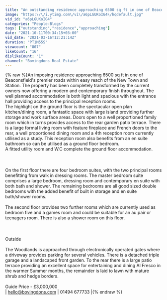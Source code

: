 ```yaml
---
title: "An outstanding residence approaching 6500 sq ft in one of Beaconsfield's most sought after locations"
image: "https:\/\/i.ytimg.com\/vi\/a6pLGUKoIG4\/hqdefault.jpg"
vid_id: "a6pLGUKoIG4"
categories: "People-Blogs"
tags: ["outstanding","residence","approaching"]
date: "2021-10-11T00:34:15+03:00"
vid_date: "2021-03-16T12:21:14Z"
duration: "PT1M55S"
viewcount: "807"
likeCount: "16"
dislikeCount: "1"
channel: "Bovingdons Real Estate"
---
```

{% raw %}An imposing residence approaching 6500 sq ft in one of Beaconsfield's premier roads within easy reach of the New Town and Station. The property has been completely transformed by the current owners now offering a modern and contemporary finish throughout. The well planned accommodation is both light and spacious with the entrance hall providing access to the principal reception rooms. <br />The highlight on the ground floor is the spectacular open plan kitchen/dining room, a fantastic space with large island providing further storage and work surface areas. Doors open to a well proportioned family room which in turns provides access to the rear garden patio terrace. There is a large formal living room with feature fireplace and French doors to the rear, a well proportioned dining room and a 4th reception room currently utilised as a study. This reception room also benefits from an en suite bathroom so can be utilised as a ground floor bedroom. <br />A fitted utility room and W.C complete the ground floor accommodation. <br /><br /><br /><br />On the first floor there are four bedroom suites, with the two principal rooms benefitting from walk in dressing rooms. The master bedroom suite comprises a large bedroom, dressing room and contemporary en suite with both bath and shower. The remaining bedrooms are all good sized double bedrooms with the added benefit of built in storage and en suite bath/shower rooms. <br /><br />The second floor provides two further rooms which are currently used as bedroom five and a games room and could be suitable for an au pair or teenagers room. There is also a shower room on this floor. <br /><br /><br /><br />Outside<br /><br />The Woodlands is approached through electronically operated gates where a driveway provides parking for several vehicles. There is a detached triple garage and a landscaped front garden. To the rear there is a large patio terrace providing an excellent space for entertaining and dining Al Fresco in the warmer Summer months, the remainder is laid to lawn with mature shrub and hedge borders.<br /><br />Guide Price - £3,000,000<br />| hello@bovingdons.com | 01494 677733 |{% endraw %}
